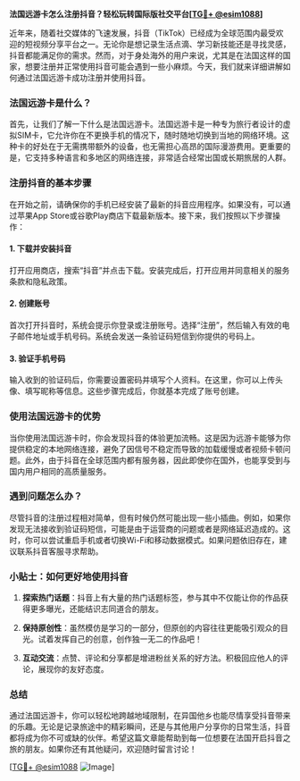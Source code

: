 **法国远游卡怎么注册抖音？轻松玩转国际版社交平台[[TG💪+ @esim1088](https://t.me/s/esim1088)]**

近年来，随着社交媒体的飞速发展，抖音（TikTok）已经成为全球范围内最受欢迎的短视频分享平台之一。无论你是想记录生活点滴、学习新技能还是寻找灵感，抖音都能满足你的需求。然而，对于身处海外的用户来说，尤其是在法国这样的国家，想要注册并正常使用抖音可能会遇到一些小麻烦。今天，我们就来详细讲解如何通过法国远游卡成功注册并使用抖音。

### 法国远游卡是什么？

首先，让我们了解一下什么是法国远游卡。法国远游卡是一种专为旅行者设计的虚拟SIM卡，它允许你在不更换手机的情况下，随时随地切换到当地的网络环境。这种卡的好处在于无需携带额外的设备，也无需担心高昂的国际漫游费用。更重要的是，它支持多种语言和多地区的网络连接，非常适合经常出国或长期旅居的人群。

### 注册抖音的基本步骤

在开始之前，请确保你的手机已经安装了最新的抖音应用程序。如果没有，可以通过苹果App Store或谷歌Play商店下载最新版本。接下来，我们按照以下步骤操作：

#### 1. 下载并安装抖音
打开应用商店，搜索“抖音”并点击下载。安装完成后，打开应用并同意相关的服务条款和隐私政策。

#### 2. 创建账号
首次打开抖音时，系统会提示你登录或注册账号。选择“注册”，然后输入有效的电子邮件地址或手机号码。系统会发送一条验证码短信到你提供的号码上。

#### 3. 验证手机号码
输入收到的验证码后，你需要设置密码并填写个人资料。在这里，你可以上传头像、填写昵称等信息。这些步骤完成后，你就基本完成了账号创建。

### 使用法国远游卡的优势

当你使用法国远游卡时，你会发现抖音的体验更加流畅。这是因为远游卡能够为你提供稳定的本地网络连接，避免了因信号不稳定而导致的加载缓慢或者视频卡顿问题。此外，由于抖音在全球范围内都有服务器，因此即使你在国外，也能享受到与国内用户相同的高质量服务。

### 遇到问题怎么办？

尽管抖音的注册过程相对简单，但有时候仍然可能出现一些小插曲。例如，如果你发现无法接收到验证码短信，可能是由于运营商的问题或者是网络延迟造成的。这时，你可以尝试重启手机或者切换Wi-Fi和移动数据模式。如果问题依旧存在，建议联系抖音客服寻求帮助。

### 小贴士：如何更好地使用抖音

1. **探索热门话题**：抖音上有大量的热门话题标签，参与其中不仅能让你的作品获得更多曝光，还能结识志同道合的朋友。
   
2. **保持原创性**：虽然模仿是学习的一部分，但原创的内容往往更能吸引观众的目光。试着发挥自己的创意，创作独一无二的作品吧！

3. **互动交流**：点赞、评论和分享都是增进粉丝关系的好方法。积极回应他人的评论，展现你的友好态度。

### 总结

通过法国远游卡，你可以轻松地跨越地域限制，在异国他乡也能尽情享受抖音带来的乐趣。无论是记录旅途中的精彩瞬间，还是与其他用户分享你的日常生活，抖音都将成为你不可或缺的伙伴。希望这篇文章能帮助到每一位想要在法国开启抖音之旅的朋友。如果你还有其他疑问，欢迎随时留言讨论！

[[TG💪+ @esim1088](https://t.me/s/esim1088) ![Image](https://i.postimg.cc/4NQfJmqS/Snipaste-2025-05-13-00-14-12.png)]
